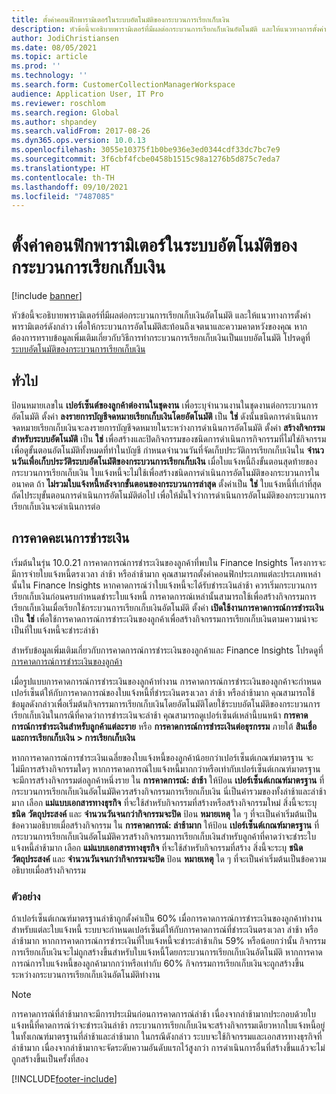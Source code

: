 ```yaml
---
title: ตั้งค่าคอนฟิกพารามิเตอร์ในระบบอัตโนมัติของกระบวนการเรียกเก็บเงิน
description: หัวข้อนี้จะอธิบายพารามิเตอร์ที่มีผลต่อกระบวนการเรียกเก็บเงินอัตโนมัติ และให้แนวทางการตั้งค่าพารามิเตอร์ดังกล่าว เพื่อให้กระบวนการอัตโนมัติสะท้อนถึงเจตนาและความคาดหวังของคุณ
author: JodiChristiansen
ms.date: 08/05/2021
ms.topic: article
ms.prod: ''
ms.technology: ''
ms.search.form: CustomerCollectionManagerWorkspace
audience: Application User, IT Pro
ms.reviewer: roschlom
ms.search.region: Global
ms.author: shpandey
ms.search.validFrom: 2017-08-26
ms.dyn365.ops.version: 10.0.13
ms.openlocfilehash: 3055e10375f1b0be936e3ed0344cdf33dc7bc7e9
ms.sourcegitcommit: 3f6cbf4fcbe0458b1515c98a1276b5d875c7eda7
ms.translationtype: HT
ms.contentlocale: th-TH
ms.lasthandoff: 09/10/2021
ms.locfileid: "7487085"
---
```

# <a name="configure-parameters-for-collection-process-automation"></a>ตั้งค่าคอนฟิกพารามิเตอร์ในระบบอัตโนมัติของกระบวนการเรียกเก็บเงิน

[!include [banner](../includes/banner.md)]

หัวข้อนี้จะอธิบายพารามิเตอร์ที่มีผลต่อกระบวนการเรียกเก็บเงินอัตโนมัติ และให้แนวทางการตั้งค่าพารามิเตอร์ดังกล่าว เพื่อให้กระบวนการอัตโนมัติสะท้อนถึงเจตนาและความคาดหวังของคุณ หากต้องการทราบข้อมูลเพิ่มเติมเกี่ยวกับวิธีการทำกระบวนการเรียกเก็บเงินเป็นแบบอัตโนมัติ โปรดดูที่ [ระบบอัตโนมัติของกระบวนการเรียกเก็บเงิน](collections-process-automate.md)

## <a name="general"></a>ทั่วไป
ป้อนหมายเลขใน **เปอร์เซ็นต์ของลูกค้าต่องานในชุดงาน** เพื่อระบุจํานวนงานในชุดงานต่อกระบวนการอัตโนมัติ ตั้งค่า **ลงรายการบัญชีจดหมายเรียกเก็บเงินโดยอัตโนมัติ** เป็น **ใช่** ดังนั้นชนิดการดำเนินการจดหมายเรียกเก็บเงินจะลงรายการบัญชีจดหมายในระหว่างการดำเนินการอัตโนมัติ ตั้งค่า **สร้างกิจกรรมสำหรับระบบอัตโนมัติ** เป็น **ใช่** เพื่อสร้างและปิดกิจกรรมของชนิดการดำเนินการกิจกรรมที่ไม่ใช่กิจกรรมเพื่อดูขั้นตอนอัตโนมัติทั้งหมดที่ทำในบัญชี กําหนดจํานวนวันที่จัดเก็บประวัติการเรียกเก็บเงินใน **จํานวนวันเพื่อเก็บประวัติระบบอัตโนมัติของกระบวนการเรียกเก็บเงิน** เมื่อใบแจ้งหนี้ถึงขั้นตอนสุดท้ายของกระบวนการเรียกเก็บเงิน ใบแจ้งหนี้จะไม่ใช้เพื่อสร้างชนิดการดำเนินการอัตโนมัติของกระบวนการในอนาคต ถ้า **ไม่รวมใบแจ้งหนี้หลังจากขั้นตอนของกระบวนการล่าสุด** ตั้งค่าเป็น **ใช่** ใบแจ้งหนี้ที่เก่าที่สุดถัดไประบุขั้นตอนการดำเนินการอัตโนมัติต่อไป เพื่อให้มั่นใจว่าการดำเนินการอัตโนมัติของกระบวนการเรียกเก็บเงินจะดำเนินการต่อ 

## <a name="payment-predictions"></a>การคาดคะเนการชำระเงิน
เริ่มต้นในรุ่น 10.0.21 การคาดการณ์การชําระเงินของลูกค้าที่พบใน Finance Insights โครงการจะมีการจ่ายใบแจ้งหนี้ตรงเวลา ล่าช้า หรือล่าช้ามาก คุณสามารถตั้งค่าคอนฟิกประเภทแต่ละประเภทเหล่านั้นใน Finance Insights หากคาดการณ์ว่าใบแจ้งหนี้จะได้รับชําระเงินล่าช้า ควรเริ่มกระบวนการเรียกเก็บเงินก่อนครบกําหนดชําระใบแจ้งหนี้ การคาดการณ์เหล่านั้นสามารถใช้เพื่อสร้างกิจกรรมการเรียกเก็บเงินเมื่อเรียกใช้กระบวนการเรียกเก็บเงินอัตโนมัติ ตั้งค่า **เปิดใช้งานการคาดการณ์การชําระเงิน** เป็น **ใช่** เพื่อใช้การคาดการณ์การชําระเงินของลูกค้าเพื่อสร้างกิจกรรมการเรียกเก็บเงินตามความน่าจะเป็นที่ใบแจ้งหนี้จะชําระล่าช้า 

สำหรับข้อมูลเพิ่มเติมเกี่ยวกับการคาดการณ์การชำระเงินของลูกค้าและ Finance Insights โปรดดูที่ [การคาดการณ์การชำระเงินของลูกค้า](payment-insights-overview.md)

เมื่อรูปแบบการคาดการณ์การชําระเงินของลูกค้าทำงาน การคาดการณ์การชําระเงินของลูกค้าจะกําหนดเปอร์เซ็นต์ให้กับการคาดการณ์ของใบแจ้งหนี้ที่ชําระเงินตรงเวลา ล่าช้า หรือล่าช้ามาก คุณสามารถใช้ข้อมูลดังกล่าวเพื่อเริ่มต้นกิจกรรมการเรียกเก็บเงินโดยอัตโนมัติโดยใช้ระบบอัตโนมัติของกระบวนการเรียกเก็บเงินในกรณีที่คาดว่าการชำระเงินจะล่าช้า คุณสามารถดูเปอร์เซ็นต์เหล่านี้บนหน้า **การคาดการณ์การชำระเงินสำหรับลูกค้าแต่ละราย** หรือ **การคาดการณ์การชำระเงินต่อธุรกรรม** ภายใต้ **สินเชื่อและการเรียกเก็บเงิน > การเรียกเก็บเงิน** 

หากการคาดการณ์การชำระเงินเฉลี่ยของใบแจ้งหนี้ของลูกค้าน้อยกว่าเปอร์เซ็นต์เกณฑ์มาตรฐาน จะไม่มีการสร้างกิจกรรมใดๆ หากการคาดการณ์ใบแจ้งหนี้มากกว่าหรือเท่ากับเปอร์เซ็นต์เกณฑ์มาตรฐาน จะมีการสร้างกิจกรรมต่อลูกค้าหนึ่งราย ใน **การคาดการณ์: ล่าช้า** ให้ป้อน **เปอร์เซ็นต์เกณฑ์มาตรฐาน** ที่กระบวนการเรียกเก็บเงินอัตโนมัติควรสร้างกิจกรรมการเรียกเก็บเงิน นี่เป็นค่ารวมของทั้งล่าช้าและล่าช้ามาก เลือก **แม่แบบเอกสารทางธุรกิจ** ที่จะใช้สำหรับกิจกรรมที่สร้างหรือสร้างกิจกรรมใหม่ สิ่งนี้จะระบุ **ชนิด** **วัตถุประสงค์** และ **จำนวนวันจนกว่ากิจกรรมจะปิด** ป้อน **หมายเหตุ** ใด ๆ ที่จะเป็นค่าเริ่มต้นเป็นข้อความอธิบายเมื่อสร้างกิจกรรม ใน **การคาดการณ์: ล่าช้ามาก** ให้ป้อน **เปอร์เซ็นต์เกณฑ์มาตรฐาน** ที่กระบวนการเรียกเก็บเงินอัตโนมัติควรสร้างกิจกรรมการเรียกเก็บเงินสำหรับลูกค้าที่คาดว่าจะชำระใบแจ้งหนี้ล่าช้ามาก เลือก **แม่แบบเอกสารทางธุรกิจ** ที่จะใช้สำหรับกิจกรรมที่สร้าง สิ่งนี้จะระบุ **ชนิด** **วัตถุประสงค์** และ **จำนวนวันจนกว่ากิจกรรมจะปิด** ป้อน **หมายเหตุ** ใด ๆ ที่จะเป็นค่าเริ่มต้นเป็นข้อความอธิบายเมื่อสร้างกิจกรรม 

### <a name="example"></a>ตัวอย่าง
ถ้าเปอร์เซ็นต์เกณฑ์มาตรฐานล่าช้าถูกตั้งค่าเป็น 60% เมื่อการคาดการณ์การชําระเงินของลูกค้าทำงานสำหรับแต่ละใบแจ้งหนี้ ระบบจะกำหนดเปอร์เซ็นต์ให้กับการคาดการณ์ที่ชําระเงินตรงเวลา ล่าช้า หรือล่าช้ามาก หากการคาดการณ์การชําระเงินที่ใบแจ้งหนี้จะชําระล่าช้าเกิน 59% หรือน้อยกว่านั้น กิจกรรมการเรียกเก็บเงินจะไม่ถูกสร้างขึ้นสำหรับใบแจ้งหนี้โดยกระบวนการเรียกเก็บเงินอัตโนมัติ หากการคาดการณ์การใบแจ้งหนี้ของลูกค้ามากกว่าหรือเท่ากับ 60% กิจกรรมการเรียกเก็บเงินจะถูกสร้างขึ้นระหว่างกระบวนการเรียกเก็บเงินอัตโนมัติทำงาน 

> [!NOTE]
> การคาดการณ์ที่ล่าช้ามากจะมีการประเมินก่อนการคาดการณ์ล่าช้า เนื่องจากล่าช้ามากประกอบด้วยใบแจ้งหนี้ที่คาดการณ์ว่าจะชําระเงินล่าช้า กระบวนการเรียกเก็บเงินจะสร้างกิจกรรมเดียวหากใบแจ้งหนี้อยู่ในทั้งเกณฑ์มาตรฐานที่ล่าช้าและล่าช้ามาก ในกรณีดังกล่าว ระบบจะใช้กิจกรรมและเอกสารทางธุรกิจที่ล่าช้ามาก เนื่องจากล่าช้ามากจะจัดระดับความอันดับแรกไว้สูงกว่า การดำเนินการอื่นที่สร้างขึ้นแล้วจะไม่ถูกสร้างขึ้นเป็นครั้งที่สอง

[!INCLUDE[footer-include](../../includes/footer-banner.md)]
